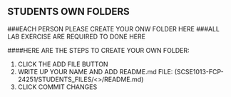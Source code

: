## STUDENTS OWN FOLDERS

###EACH PERSON PLEASE CREATE YOUR ONW FOLDER HERE
###ALL LAB EXERCISE ARE REQUIRED TO DONE HERE

####HERE ARE THE STEPS TO CREATE YOUR OWN FOLDER:
1. CLICK THE ADD FILE BUTTON
2. WRITE UP YOUR NAME AND ADD README.md FILE: (SCSE1013-FCP-24251/STUDENTS_FILES/<<YOUR NAME HERE>>/README.md)
3. CLICK COMMIT CHANGES
